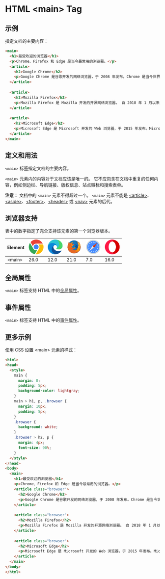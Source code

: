 HTML \<main> Tag
===

## 示例

指定文档的主要内容：

```html idoc:preview:iframe
<main>
  <h1>最受欢迎的浏览器</h1>
  <p>Chrome、Firefox 和 Edge 是当今最常用的浏览器。</p>
  <article>
    <h2>Google Chrome</h2>
    <p>Google Chrome 是谷歌开发的网络浏览器，于 2008 年发布。Chrome 是当今世界上最受欢迎的网络浏览器！</p>
  </article>

  <article>
    <h2>Mozilla Firefox</h2>
    <p>Mozilla Firefox 是 Mozilla 开发的开源网络浏览器。 自 2018 年 1 月以来，Firefox 一直是第二受欢迎的网络浏览器。</p>
  </article>

  <article>
    <h2>Microsoft Edge</h2>
    <p>Microsoft Edge 是 Microsoft 开发的 Web 浏览器，于 2015 年发布。Microsoft Edge 取代了 Internet Explorer。</p>
  </article>
</main>
```

## 定义和用法

`<main>` 标签指定文档的主要内容。

`<main>` 元素内的内容对于文档应该是唯一的。 它不应包含在文档中重复的任何内容，例如侧边栏、导航链接、版权信息、站点徽标和搜索表单。

**注意：** 文档中的 `<main>` 元素不得超过一个。 `<main>` 元素不能是 [\<article>](./article.md)、[\<aside>](./aside.md)、[\<footer>](./footer.md)、[\<header>](./header.md) 或 [\<nav>](./nav.md) 元素的后代。

## 浏览器支持

表中的数字指定了完全支持该元素的第一个浏览器版本。

| Element | ![chrome][1] | ![edge][2] | ![firefox][3] | ![safari][4] | ![opera][5] |
| ------- | --- | --- | --- | --- | --- |
| \<main> | 26.0 | 12.0 | 21.0 | 7.0 | 16.0 |

## 全局属性

`<main>` 标签支持 HTML 中的[全局属性](../reference/standardattributes.md)。

## 事件属性

`<main>` 标签支持 HTML 中的[事件属性](../reference/eventattributes.md)。


## 更多示例

使用 CSS 设置 \<main> 元素的样式：

```html idoc:preview:iframe
<html>
<head>
  <style>
    main {
      margin: 0;
      padding: 5px;
      background-color: lightgray;
    }
    main > h1, p, .browser {
      margin: 10px;
      padding: 5px;
    }
    .browser {
      background: white;
    }
    .browser > h2, p {
      margin: 4px;
      font-size: 90%;
    }
  </style>
</head>
<body>
  <main>
    <h1>最受欢迎的浏览器</h1>
    <p>Chrome、Firefox 和 Edge 是当今最常用的浏览器。</p>
    <article class="browser">
      <h2>Google Chrome</h2>
      <p>Google Chrome 是谷歌开发的网络浏览器，于 2008 年发布。Chrome 是当今世界上最受欢迎的网络浏览器！</p>
    </article>

    <article class="browser">
      <h2>Mozilla Firefox</h2>
      <p>Mozilla Firefox 是 Mozilla 开发的开源网络浏览器。 自 2018 年 1 月以来，Firefox 一直是第二受欢迎的网络浏览器。</p>
    </article>

    <article class="browser">
      <h2>Microsoft Edge</h2>
      <p>Microsoft Edge 是 Microsoft 开发的 Web 浏览器，于 2015 年发布。Microsoft Edge 取代了 Internet Explorer。</p>
    </article>
  </main>
</body>
</html>
```
<!--rehype:style=height: 480px;-->

[1]: ../assets/chrome.svg
[2]: ../assets/edge.svg
[3]: ../assets/firefox.svg
[4]: ../assets/safari.svg
[5]: ../assets/opera.svg